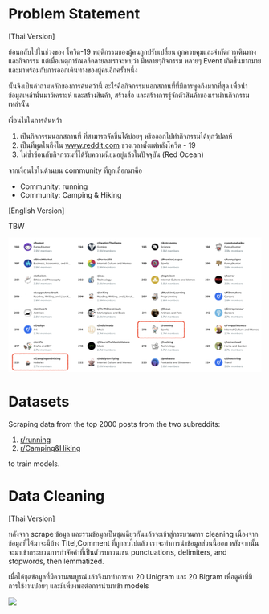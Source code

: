 # Problem Statement
[Thai Version]

ย้อนกลับไปในช่วงของ โควิด-19 พฤติกรรมของผู้คนถูกปรับเปลี่ยน ถูกควบคุมและจำกัดการเดินทาง และกิจกรรม
แต่เมื่อเหตุการ์ณคลีคลายลงเราจะพบว่า มีหลายๆกิจกรรม หลายๆ Event เกิดขึ้นมากมาย และมาพร้อมกับการออกเดินทางของผู้คนอีกครั้งหนึ่ง

นั้นจึงเป็นคำถามหลักของการค้นคว้านี้ อะไรคือกิจกรรมนอกสถานที่ที่มีการพูดถึงมากที่สุด เพื่อน่ำข้อมูลเหล่านั้นมาวิเคราะห์ และสร้างสินค้า, สร้างสื่อ และสร้างการรู้จักตัวสินค้าของเราผ่านกิจกรรมเหล่านั้น

เงื่อนไขในการค้นหว้า
  1. เป็นกิจกรรมนอกสถานที่ ที่สามารถจัดขึ้นได้บ่อยๆ หรือออกไปทำกิจกรรมได้ทุกวัปดาห์
  2. เป็นที่พูดในถึงใน www.reddit.com ช่วงเวลาตั้งแต่หลังโควิด - 19
  3. ไม่ซ้ำซ้อนกับกิจกรรมที่ได้รับความนิยมอยู่แล้วในปัจจุบัน (Red Ocean)

จากเงื่อนไขในด้านบน community ที่ถูกเลือกมาคือ
- Community: running
- Community: Camping & Hiking

[English Version]

TBW

![](img/reddit_top_commu.png)

# Datasets

Scraping data from the top 2000 posts from the two subreddits:
1. [r/running](https://www.reddit.com/r/running/)
2. [r/Camping&Hiking](https://www.reddit.com/r/Camping&Hiking/)

to train models.

# Data Cleaning

[Thai Version]

หลังจาก scrape ข้อมูล และรวมข้อมูลเป็นชุดเดียวกันแล้วจะเข้าสู่กระบวนการ cleaning เนื่องจากข้อมูลที่ได้มาจะมีบ้าง Titel,Comment ที่ถูกลบไปแล้ว เราจะทำการนำข้อมูลส่วนนี้ออก หลังจากนั้นจะมาเข้ากระบวนการกำจัดคำที่เป็นตัวรบกวนเช่น punctuations, delimiters, and stopwords, then lemmatized.

เมื่อได้ชุดข้อมูลที่มีความสมบูรณ์แล้วจึงมาทำการหา 20 Unigram และ 20 Bigram เพื่อดูคำที่มีการใช้งานบ่่อยๆ และมีเพี่ยงพอต่อการนำมาเข้า models

![](img/uni_bi_gram.png)
